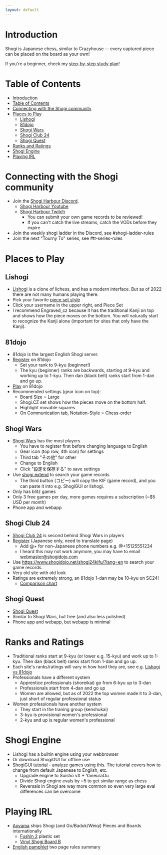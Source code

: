 ```yaml
---
layout: default
---
```


# Introduction

Shogi is Japanese chess, similar to Crazyhouse -- every captured piece can be placed on the board as your own!

If you're a beginner, check my [step-by-step study plan](study_plan)!

# Table of Contents

-   [Introduction](#introduction)
-   [Table of Contents](#table-of-contents)
-   [Connecting with the Shogi community](#connecting-with-the-shogi-community)
-   [Places to Play](#places-to-play)
    -   [Lishogi](#lishogi)
    -   [81dojo](#81dojo)
    -   [Shogi Wars](#shogi-wars)
    -   [Shogi Club 24](#shogi-club-24)
    -   [Shogi Quest](#shogi-quest)
-   [Ranks and Ratings](#ranks-and-ratings)
-   [Shogi Engine](#shogi-engine)
-   [Playing IRL](#playing-irl)

# Connecting with the Shogi community

-   Join the [Shogi Harbour Discord](https://discord.gg/wggn65v).
    -   [Shogi Harbour Youtube](https://www.youtube.com/c/ShogiHarbour)
    -   [Shogi Harbour Twitch](https://www.twitch.tv/shogi_harbour)
        -   You can submit your own game records to be reviewed!
        -   If you can't catch the live streams, catch the VODs before they expire
-   Join the weekly shogi ladder in the Discord, see #shogi-ladder-rules
-   Join the next "Tourny To" series, see #tt-series-rules

# Places to Play

## Lishogi

-   [Lishogi](https://lishogi.org) is a clone of lichess, and has a modern interface. But as of 2022 there are not many humans playing there.
-   Pick your favorite [piece set style](lishogi_pieces)
-   Click your username in the upper right, and Piece Set
-   I recommend Engraved_cz because it has the traditional Kanji on top and shows how the piece moves on the bottom.
    You will naturally start to recognize the Kanji alone (important for sites that only have the Kanji).

## 81dojo

-   81dojo is the largest English Shogi server.
-   [Register](https://system.81dojo.com/en/players/sign_up) on 81dojo
    -   Set your rank to 9-kyu (beginner!)
    -   The kyu (beginner) ranks are backwards, starting at 9-kyu and working up to 1-kyu. Then dan (black belt) ranks start from 1-dan and go up.
-   [Play](http://81dojo.com/client/?locale=en) on 81dojo
-   Recommended settings (gear icon on top):
    -   Board Size = Large
    -   Shogi.CZ set shows how the pieces move on the bottom half.
    -   Highlight movable squares
    -   On Communication tab, Notation-Style = Chess-order

## Shogi Wars

-   [Shogi Wars](https://shogiwars.heroz.jp/) has the most players
    -   You have to register first before changing language to English
    -   Gear icon (top row, 4th icon) for settings
    -   Third tab "その他" for other
    -   Change to English
    -   Click "設定を保存する" to save settings
-   Use [shogi extend](https://www.shogi-extend.com/swars/search) to search your game records
    -   The third button (コピー) will copy the KIF (game record), and you can paste it into e.g. ShogiGUI or lishogi.
-   Only has blitz games
-   Only 3 free games per day, more games requires a subscription (~$5 USD per month)
-   Phone app and webapp

## Shogi Club 24

-   [Shogi Club 24](https://shogidojo.net/eng/) is second behind Shogi Wars in players
-   [Register](https://web.shogidojo.net/24member/p/regi_verify.jsp) (Japanese only, need to translate page)
    -   Add @+ for non-Japanese phone numbers e.g. @+15125551234
    -   I heard this may not work anymore, you may have to email webmaster@shogidojo.com
-   Use https://www.shogidojo.net/shogi24kifu/?lang=en to search your game records.
-   Very old site with old look
-   Ratings are extremely strong, an 81dojo 1-dan may be 10-kyu on SC24!
    -   [Comparison chart](http://81dojo.com/documents/Rating_System)

## Shogi Quest

-   [Shogi Quest](http://wars.fm/shogi10)
-   Similar to Shogi Wars, but free (and also less polished)
-   Phone app and webapp, but webapp is minimal

# Ranks and Ratings

-   Traditional ranks start at 9-kyu (or lower e.g. 15-kyu) and work up to 1-kyu. Then dan (black belt) ranks start from 1-dan and go up.
-   Each site's ranks/ratings will vary in how hard they are, see e.g. [Lishogi vs 81dojo](ratings)
-   Professionals have a different system
    -   Apprentice professionals (shoreikai) go from 6-kyu up to 3-dan
    -   Professionals start from 4-dan and go up
    -   Women are allowed, but as of 2022 the top women made it to 3-dan, just short of regular professional status
-   Women professionals have another system
    -   They start in the traning group (kenshukai)
    -   3-kyu is provisional women's professional
    -   2-kyu and up is regular women's professional

# Shogi Engine

-   Lishogi has a builtin engine using your webbrowser
-   Or download ShogiGUI for offline use
-   [ShogiGUI tutorial](https://docs.google.com/document/d/1c1ceiA24FYA8_s8goBMvdQOvsBi2HVFb/edit) - analyze games using this. The tutorial covers how to change from default Japanese to English, etc.
    -   Upgrade engine to Suisho vX + YaneuraOu
    -   Divide Shogi engine evals by ~5 to get similar range as chess
    -   Reversals in Shogi are way more common so even very large eval differences can be overcome

# Playing IRL

-   [Aoyama](http://www5b.biglobe.ne.jp/~goban/english@shogi@version.html) ships Shogi (and Go/Baduk/Weiqi) Pieces and Boards internationally
    -   [Fushin 2](http://www5b.biglobe.ne.jp/~goban/s1go7f/englishxpuraxred1.html) plastic set
    -   [Vinyl Shogi Board B](http://www5b.biglobe.ne.jp/~goban/s1go15f/english@shogi2.html)
-   [English pamphlet](https://www.shogi.or.jp/event/english-pamphlet.pdf) two page rules summary
